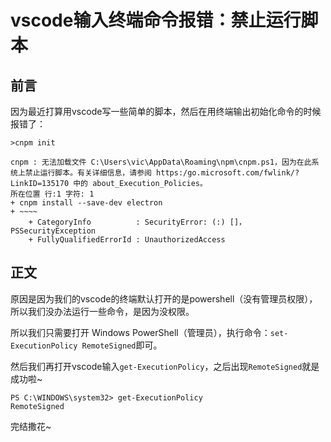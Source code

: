 # vscode输入终端命令报错：禁止运行脚本

## 前言

因为最近打算用vscode写一些简单的脚本，然后在用终端输出初始化命令的时候报错了：

```
>cnpm init

cnpm : 无法加载文件 C:\Users\vic\AppData\Roaming\npm\cnpm.ps1，因为在此系统上禁止运行脚本。有关详细信息，请参阅 https:/go.microsoft.com/fwlink/?LinkID=135170 中的 about_Execution_Policies。
所在位置 行:1 字符: 1
+ cnpm install --save-dev electron
+ ~~~~
    + CategoryInfo          : SecurityError: (:) []，PSSecurityException
    + FullyQualifiedErrorId : UnauthorizedAccess
```

## 正文

原因是因为我们的vscode的终端默认打开的是powershell（没有管理员权限），所以我们没办法运行一些命令，是因为没权限。

所以我们只需要打开 Windows PowerShell（管理员），执行命令：`set-ExecutionPolicy RemoteSigned`即可。

然后我们再打开vscode输入`get-ExecutionPolicy`，之后出现`RemoteSigned`就是成功啦~

```
PS C:\WINDOWS\system32> get-ExecutionPolicy
RemoteSigned
```

完结撒花~